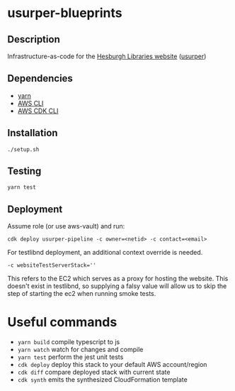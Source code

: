 # usurper-blueprints
## Description
Infrastructure-as-code for the [Hesburgh Libraries website](https://library.nd.edu/) ([usurper](https://github.com/ndlib/usurper))

## Dependencies

  * [yarn](https://yarnpkg.com/lang/en/)
  * [AWS CLI](https://aws.amazon.com/cli/)
  * [AWS CDK CLI](https://docs.aws.amazon.com/cdk/latest/guide/tools.html)

## Installation
`./setup.sh`

## Testing
`yarn test`

## Deployment
Assume role (or use aws-vault) and run:
```
cdk deploy usurper-pipeline -c owner=<netid> -c contact=<email>
```
For testlibnd deployment, an additional context override is needed.
```
-c websiteTestServerStack=''
```
This refers to the EC2 which serves as a proxy for hosting the website. This doesn't exist in testlibnd, so supplying a falsy value will allow us to skip the step of starting the ec2 when running smoke tests.

# Useful commands

 * `yarn build`   compile typescript to js
 * `yarn watch`   watch for changes and compile
 * `yarn test`    perform the jest unit tests
 * `cdk deploy`      deploy this stack to your default AWS account/region
 * `cdk diff`        compare deployed stack with current state
 * `cdk synth`       emits the synthesized CloudFormation template
